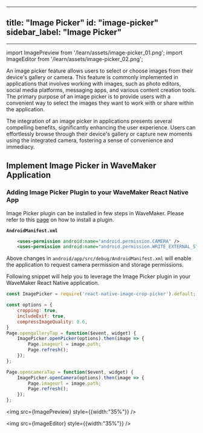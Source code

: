 
---
title: "Image Picker"
id: "image-picker"
sidebar_label: "Image Picker"
---
---

import ImagePreview from '/learn/assets/image-picker_01.png';
import ImageEditor from '/learn/assets/image-picker_02.png';

An image picker feature allows users to select or choose images from their device's gallery or camera. 
This feature is commonly implemented in applications that involves working with images, such as photo editors, 
social media platforms, messaging apps, and various content creation tools. The primary purpose of an image picker is to 
provide users with a convenient way to select the images they want to work with or share within the application.

The integration of an image picker in applications presents several compelling benefits, significantly enhancing the 
user experience. Users can effortlessly browse through their device's gallery or capture new moments using the 
integrated camera, fostering a sense of convenience and immediacy. 


## Implement Image Picker in WaveMaker Application


### Adding Image Picker Plugin to your WaveMaker React Native App​

Image Picker plugin can be installed in few steps in WaveMaker. Please refer to this [page](https://docs.wavemaker.com/learn/react-native/third-party-expo-plugins#expo)
on how to install a plugin.

**`AndroidManifest.xml`**
```xml
    <uses-permission android:name="android.permission.CAMERA" />
    <uses-permission android:name="android.permission.WRITE_EXTERNAL_STORAGE" />
```

Above changes in `android/app/src/debug/AndroidManifest.xml` will enable the application to request camera permission and storage permissions.

Following snippet will help you to leverage the Image Picker plugin in your WaveMaker React Native application.

```javascript
const ImagePicker = require('react-native-image-crop-picker').default;

const options = {
    cropping: true,
    includeExif: true,
    compressImageQuality: 0.6,
}
Page.opengalleryTap = function($event, widget) {
    ImagePicker.openPicker(options).then(image => {
        Page.imageurl = image.path;
        Page.refresh();
    });
};

Page.opencameraTap = function($event, widget) {
    ImagePicker.openCamera(options).then(image => {
        Page.imageurl = image.path;
        Page.refresh();
    });
};
```

<img src={ImagePreview} style={{width:"35%"}} />

<img src={ImageEditor} style={{width:"35%"}} />
